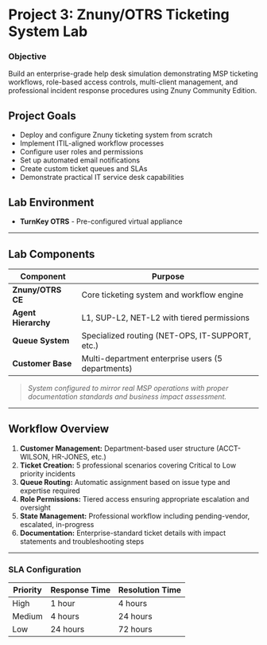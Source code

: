 # **Project 3: Znuny/OTRS Ticketing System Lab**
### Objective  
Build an enterprise-grade help desk simulation demonstrating MSP ticketing workflows, role-based access controls, multi-client management, and professional incident response procedures using Znuny Community Edition.

## Project Goals

- Deploy and configure Znuny ticketing system from scratch
- Implement ITIL-aligned workflow processes
- Configure user roles and permissions
- Set up automated email notifications
- Create custom ticket queues and SLAs
- Demonstrate practical IT service desk capabilities

## Lab Environment

- **TurnKey OTRS** - Pre-configured virtual appliance

---
## Lab Components  
| Component           | Purpose                                            |
|---------------------|----------------------------------------------------|
| **Znuny/OTRS CE**   | Core ticketing system and workflow engine         |
| **Agent Hierarchy** | L1, SUP-L2, NET-L2 with tiered permissions       |
| **Queue System**    | Specialized routing (NET-OPS, IT-SUPPORT, etc.)   |
| **Customer Base**   | Multi-department enterprise users (5 departments) |

> *System configured to mirror real MSP operations with proper documentation standards and business impact assessment.*

---
## Workflow Overview  
1. **Customer Management:** Department-based user structure (ACCT-WILSON, HR-JONES, etc.)
2. **Ticket Creation:** 5 professional scenarios covering Critical to Low priority incidents  
3. **Queue Routing:** Automatic assignment based on issue type and expertise required
4. **Role Permissions:** Tiered access ensuring appropriate escalation and oversight
5. **State Management:** Professional workflow including pending-vendor, escalated, in-progress
6. **Documentation:** Enterprise-standard ticket details with impact statements and troubleshooting steps

---
### SLA Configuration
| Priority | Response Time | Resolution Time |
|----------|---------------|-----------------|
| High     | 1 hour        | 4 hours         |
| Medium   | 4 hours       | 24 hours        |
| Low      | 24 hours      | 72 hours        |
